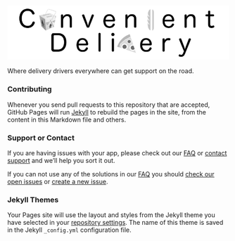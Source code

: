 ![Welcome to Convenient Delivery](images/convenient_delivery_github_banner.png)

Where delivery drivers everywhere can get support on the road.

### Contributing

Whenever you send pull requests to this repository that are accepted, GitHub Pages will run [Jekyll](https://jekyllrb.com/) to rebuild the pages in the site, from the content in this Markdown file and others.

### Support or Contact

If you are having issues with your app, please check out our [FAQ](FAQ.md) or [contact support](mailto:operators.dba@gmail.com) and we’ll help you sort it out. 

If you can not use any of the solutions in our [FAQ](FAQ.md) you should [check our open issues](https://github.com/non-profit-lynn/convenient-delivery/issues) or [create a new issue](https://github.com/non-profit-lynn/convenient-delivery/issues/new).

### Jekyll Themes

Your Pages site will use the layout and styles from the Jekyll theme you have selected in your [repository settings](https://github.com/non-profit-lynn/convenient-delivery/settings). The name of this theme is saved in the Jekyll `_config.yml` configuration file.
